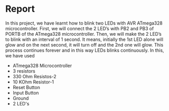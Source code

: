 # Report
In this project, we have learnt how to blink two LEDs with AVR ATmega328 microcontroller. First, we will connect the 2 LED’s with PB2 and PB3 of PORTB of the ATmega328 microcontroller. Then, we will make the 2 LED’s to blink with an interval of 1 second. It means, initially the 1st LED alone will glow and on the next second, it will turn off and the 2nd one will glow. This process continues forever and in this way LEDs blinks continuously.
In this, we have used 
* ATmega328 Microcontroller
* 3 resistors
* 330 Ohm Resistos-2
* 10 KOhm Resistor-1
* Reset Button
* Input Button
* Ground
* 2 LED's

